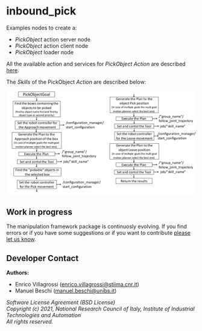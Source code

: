 # inbound_pick #

Examples nodes to create a:

- *PickObject* action server node
- *PickObject* action client node
- *PickObject* loader node

All the available action and services for *PickObject* *Action* are described [here](../manipulation_utils/README.md).

The *Skills* of the PickObject *Action* are described below:

![PickObjects *Skills*.](../documentation/PickObjects_sub_actions.png)

## Work in progress
The manipulation framework package is continuosly evolving. If you find errors or if you have some suggestions or if you want to contribute [please let us know](https://github.com/JRL-CARI-CNR-UNIBS/manipulation/issues).

## Developer Contact
**Authors:**   
- Enrico Villagrossi (enrico.villagrossi@stiima.cnr.it)  
- Manuel Beschi (manuel.beschi@unibs.it)  


_Software License Agreement (BSD License)_    
_Copyright (c) 2021, National Research Council of Italy, Institute of Industrial Technologies and Automation_    
_All rights reserved._
